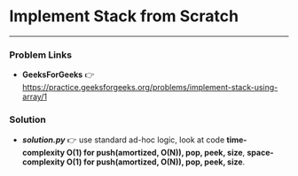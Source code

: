 # Implement Stack from Scratch

---

### Problem Links
- **__GeeksForGeeks__** :point_right: https://practice.geeksforgeeks.org/problems/implement-stack-using-array/1

### Solution
- **_solution.py_** :point_right: use standard ad-hoc logic, look at code **time-complexity O(1) for push(amortized, O(N)), pop, peek, size**, **space-complexity O(1) for push(amortized, O(N)), pop, peek, size**.
